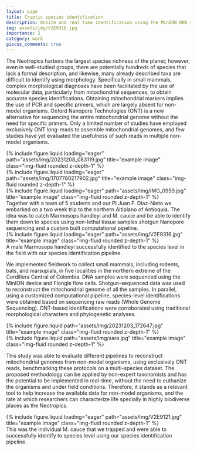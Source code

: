 ```yaml
---
layout: page
title: Cryptic species identification 
description: Onsite and real time identification using the MinION DNA sequencer and its application in a conservation context.
img: assets/img/V2E9316.jpg
importance: 2
category: work
giscus_comments: true
---
```


The Neotropics harbors the largest species richness of the planet; however, even in well-studied groups, there are potentially hundreds of species that lack a formal description, and likewise, many already described taxa are difficult to identify using morphology. Specifically in small mammals, complex morphological diagnoses have been facilitated by the use of molecular data, particularly from mitochondrial sequences, to obtain accurate species identifications. Obtaining mitochondrial markers implies the use of PCR and specific primers, which are largely absent for non-model organisms. Oxford Nanopore Technologies (ONT) is a new alternative for sequencing the entire mitochondrial genome without the need for specific primers. Only a limited number of studies have employed exclusively ONT long-reads to assemble mitochondrial genomes, and few studies have yet evaluated the usefulness of such reads in multiple non-model organisms.

<div class="row">
    <div class="col-sm mt-3 mt-md-0">
        {% include figure.liquid loading="eager" path="assets/img/20231208_083119.jpg" title="example image" class="img-fluid rounded z-depth-1" %}
    </div>
    <div class="col-sm mt-3 mt-md-0">
        {% include figure.liquid loading="eager" path="assets/img/1707780217902.jpg" title="example image" class="img-fluid rounded z-depth-1" %}
    </div>
    <div class="col-sm mt-3 mt-md-0">
        {% include figure.liquid loading="eager" path="assets/img/IMG_0959.jpg" title="example image" class="img-fluid rounded z-depth-1" %}
    </div>
</div>
<div class="caption">
    Together with a team of 5 students and our PI Juan F. Diaz-Nieto we embarked on a two week trip to the northern Altiplano of Antioquia. The idea was to catch Marmosops handleyi and M. cauce and be able to identify them down to species using non-lethal tissue samples shotgun Nanopore sequencing and a custom built computational pipeline.
</div>
<div class="row">
    <div class="col-sm mt-3 mt-md-0">
        {% include figure.liquid loading="eager" path="assets/img/V2E9316.jpg" title="example image" class="img-fluid rounded z-depth-1" %}
    </div>
</div>
<div class="caption">
    A male Marmosops handleyi successfully identified to the species level in the field with our species identification pipeline. 
</div>

We implemented fieldwork to collect small mammals, including rodents, bats, and marsupials, in five localities in the northern extreme of the Cordillera Central of Colombia. DNA samples were sequenced using the MinION device and Flongle flow cells. Shotgun-sequenced data was used to reconstruct the mitochondrial genome of all the samples. In parallel, using a customized computational pipeline, species-level identifications were obtained based on sequencing raw reads (Whole Genome Sequencing). ONT-based identifications were corroborated using traditional morphological characters and phylogenetic analyses.

<div class="row justify-content-sm-center">
    <div class="col-sm-9 mt-3 mt-md-0">
        {% include figure.liquid path="assets/img/20231203_172647.jpg" title="example image" class="img-fluid rounded z-depth-1" %}
    </div>
    <div class="col-sm-3 mt-3 mt-md-0">
        {% include figure.liquid path="assets/img/sara.jpg" title="example image" class="img-fluid rounded z-depth-1" %}
    </div>

This study was able to evaluate different pipelines to reconstruct mitochondrial genomes from non-model organisms, using exclusively ONT reads, benchmarking these protocols on a multi-species dataset. The proposed methodology can be applied by non-expert taxonomists and has the potential to be implemented in real-time, without the need to euthanize the organisms and under field conditions. Therefore, it stands as a relevant tool to help increase the available data for non-model organisms, and the rate at which researchers can characterize life specially in highly biodiverse places as the Neotropics.

<div class="row">
    <div class="col-sm mt-3 mt-md-0">
        {% include figure.liquid loading="eager" path="assets/img/V2E9121.jpg" title="example image" class="img-fluid rounded z-depth-1" %}
    </div>
</div>
<div class="caption">
    This was the individual M. cauce that we trapped and were able to successfully identify to species level using our species identification pipeline.
</div>
